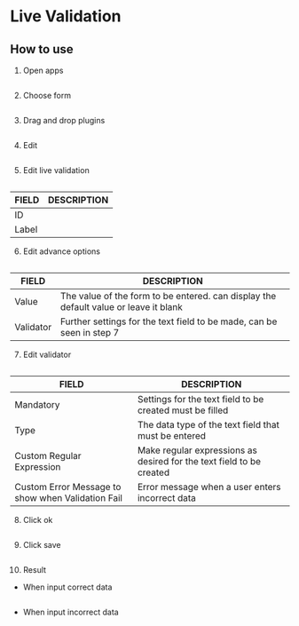 # Live Validation



## How to use

1. Open apps

<img src="https://raw.githubusercontent.com/kinnara-digital-studio/kecak-workflow/master/docs/assets/.png" alt="" />


2. Choose form

<img src="https://raw.githubusercontent.com/kinnara-digital-studio/kecak-workflow/master/docs/assets/.png" alt="" />


3. Drag and drop plugins

<img src="https://raw.githubusercontent.com/kinnara-digital-studio/kecak-workflow/master/docs/assets/.png" alt="" />

4. Edit 

<img src="https://raw.githubusercontent.com/kinnara-digital-studio/kecak-workflow/master/docs/assets/.png" alt="" />


5. Edit live validation

<img src="https://raw.githubusercontent.com/kinnara-digital-studio/kecak-workflow/master/docs/assets/.png" alt="" />

|FIELD|DESCRIPTION|
|--|--|
|ID||
|Label||

6. Edit advance options

<img src="https://raw.githubusercontent.com/kinnara-digital-studio/kecak-workflow/master/docs/assets/.png" alt="" />

|FIELD|DESCRIPTION|
|--|--|
|Value|The value of the form to be entered. can display the default value or leave it blank|
|Validator|Further settings for the text field to be made, can be seen in step 7|

7. Edit validator

<img src="https://raw.githubusercontent.com/kinnara-digital-studio/kecak-workflow/master/docs/assets/.png" alt="" />

|FIELD|DESCRIPTION|
|--|--|
|Mandatory|Settings for the text field to be created must be filled|
|Type|The data type of the text field that must be entered|
|Custom Regular Expression|Make regular expressions as desired for the text field to be created|
|Custom Error Message to show when Validation Fail|Error message when a user enters incorrect data|

8. Click ok

<img src="https://raw.githubusercontent.com/kinnara-digital-studio/kecak-workflow/master/docs/assets/.png" alt="" />


9. Click save

<img src="https://raw.githubusercontent.com/kinnara-digital-studio/kecak-workflow/master/docs/assets/.png" alt="" />


10. Result

- When input correct data

<img src="https://raw.githubusercontent.com/kinnara-digital-studio/kecak-workflow/master/docs/assets/.png" alt="" />


- When input incorrect data

<img src="https://raw.githubusercontent.com/kinnara-digital-studio/kecak-workflow/master/docs/assets/.png" alt="" />



